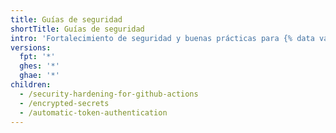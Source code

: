 ```yaml
---
title: Guías de seguridad
shortTitle: Guías de seguridad
intro: 'Fortalecimiento de seguridad y buenas prácticas para {% data variables.product.prodname_actions %}.'
versions:
  fpt: '*'
  ghes: '*'
  ghae: '*'
children:
  - /security-hardening-for-github-actions
  - /encrypted-secrets
  - /automatic-token-authentication
---
```


